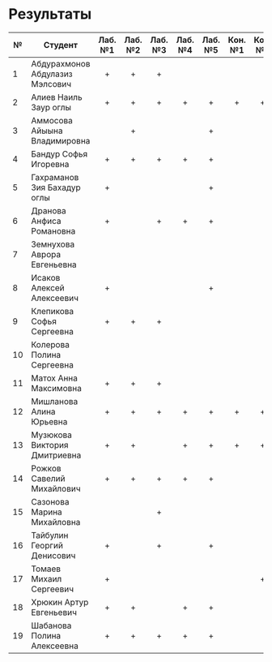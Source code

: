 # Результаты

| №   | Студент                         | Лаб. №1 | Лаб. №2 | Лаб. №3 | Лаб. №4 | Лаб. №5 | Кон. №1 | Кон. №2 |     |
| --- | ------------------------------- | :-----: | :-----: | :-----: | :-----: | :-----: | :-----: | :-----: | :-: |
| 1   | Абдурахмонов Абдулазиз Мэлсович |    +    |    +    |    +    |         |         |         |         |     |
| 2   | Алиев Наиль Заур оглы           |    +    |    +    |    +    |    +    |    +    |    +    |    +    |     |
| 3   | Аммосова Айыына Владимировна    |         |    +    |         |         |    +    |         |         |     |
| 4   | Бандур Софья Игоревна           |    +    |    +    |    +    |    +    |    +    |         |         |     |
| 5   | Гахраманов Зия Бахадур оглы     |    +    |         |         |         |    +    |         |         |     |
| 6   | Дранова Анфиса Романовна        |    +    |         |    +    |    +    |    +    |         |         |     |
| 7   | Земнухова Аврора Евгеньевна     |         |         |         |         |         |         |         |     |
| 8   | Исаков Алексей Алексеевич       |    +    |         |         |         |    +    |         |         |     |
| 9   | Клепикова Софья Сергеевна       |    +    |    +    |    +    |         |         |         |         |     |
| 10  | Колерова Полина Сергеевна       |         |         |         |         |         |         |         |     |
| 11  | Матох Анна Максимовна           |    +    |    +    |    +    |         |         |         |         |     |
| 12  | Мишланова Алина Юрьевна         |    +    |    +    |    +    |    +    |    +    |    +    |    +    |     |
| 13  | Музюкова Виктория Дмитриевна    |    +    |    +    |         |    +    |    +    |    +    |    +    |     |
| 14  | Рожков Савелий Михайлович       |    +    |    +    |    +    |    +    |    +    |         |         |     |
| 15  | Сазонова Марина Михайловна      |         |         |    +    |         |         |         |         |     |
| 16  | Тайбулин Георгий Денисович      |    +    |         |    +    |         |    +    |         |         |     |
| 17  | Томаев Михаил Сергеевич         |    +    |         |         |         |         |         |    +    |     |
| 18  | Хрюкин Артур Евгеньевич         |    +    |    +    |         |    +    |    +    |         |         |     |
| 19  | Шабанова Полина Алексеевна      |    +    |    +    |    +    |    +    |    +    |         |         |     |
